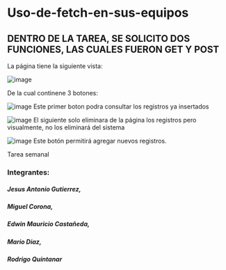 # Uso-de-fetch-en-sus-equipos

## DENTRO DE LA TAREA, SE SOLICITO DOS FUNCIONES, LAS CUALES FUERON GET Y POST

La página tiene la siguiente vista:

![image](https://user-images.githubusercontent.com/118942603/230659049-33a68b3b-b493-4689-a763-beabce123c75.png)

De la cual continene 3 botones:

![image](https://user-images.githubusercontent.com/118942603/230659191-da3f1d77-5130-4b16-9815-0aba341aab10.png)
Este primer boton podra consultar los registros ya insertados

![image](https://user-images.githubusercontent.com/118942603/230659227-a23a7d90-b9d3-4f33-ae30-5e8db46ce7a4.png)
El siguiente solo eliminara de la página los registros pero visualmente, no los eliminará del sistema

![image](https://user-images.githubusercontent.com/118942603/230659249-dcf04b18-3327-4fdc-9256-5ed6680a0328.png)
Este botón permitirá agregar nuevos registros.



Tarea semanal

### Integrantes:
##### Jesus Antonio Gutierrez, 
##### Miguel Corona, 
##### Edwin Mauricio Castañeda, 
##### Mario Diaz, 
##### Rodrigo Quintanar
